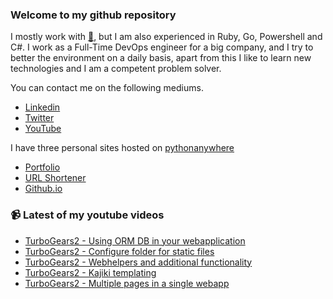 ### Welcome to my github repository

I mostly work with [:snake:](https://www.python.org/), but I am also experienced in Ruby, Go, Powershell and C#. I work as a Full-Time DevOps engineer for a big company, and I try to better the environment on a daily basis, apart from this I like to learn new technologies and I am a competent problem solver.

You can contact me on the following mediums.
- [Linkedin](https://www.linkedin.com/in/r3ap3rpy)
- [Twitter](https://twitter.com/r3ap3rpy)
- [YouTube](https://www.youtube.com/channel/UC1qkMXH8d2I9DDAtBSeEHqg)

I have three personal sites hosted on [pythonanywhere](https://www.pythonanywhere.com/)
- [Portfolio](http://r3ap3rpy.pythonanywhere.com/)
- [URL Shortener](http://shortenpy.pythonanywhere.com/)
- [Github.io](https://r3ap3rpy.github.io/)

### :video_camera: Latest of my youtube videos
<!-- YOUTUBE:START -->
- [TurboGears2 - Using ORM DB in your webapplication](https://www.youtube.com/watch?v=fYIN5As2aGQ)
- [TurboGears2 - Configure folder for static files](https://www.youtube.com/watch?v=Vjtx3o4BFhs)
- [TurboGears2 - Webhelpers and additional functionality](https://www.youtube.com/watch?v=VyPPGGtGCfo)
- [TurboGears2 - Kajiki templating](https://www.youtube.com/watch?v=BzwjyFRPv2Q)
- [TurboGears2 - Multiple pages in a single webapp](https://www.youtube.com/watch?v=VIYpz4CMCT0)
<!-- YOUTUBE:END -->

